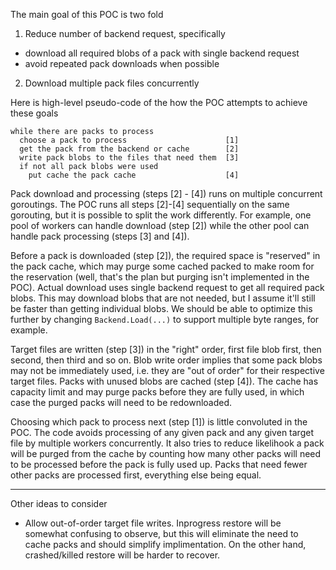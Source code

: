 The main goal of this POC is two fold

1. Reduce number of backend request, specifically
  * download all required blobs of a pack with single backend request
  * avoid repeated pack downloads when possible
2. Download multiple pack files concurrently

Here is high-level pseudo-code of the how the POC attempts to achieve these goals

```
while there are packs to process
  choose a pack to process                      [1]
  get the pack from the backend or cache        [2]
  write pack blobs to the files that need them  [3]
  if not all pack blobs were used
    put cache the pack cache                    [4]
```

Pack download and processing (steps [2] - [4]) runs on multiple concurrent goroutings. The POC runs all steps [2]-[4] sequentially on the same gorouting, but it is possible to split the work differently. For example, one pool of workers can handle download (step [2]) while the other pool can handle pack processing (steps [3] and [4]).

Before a pack is downloaded (step [2]), the required space is "reserved" in the pack cache, which may purge some cached packed to make room for the reservation (well, that's the plan but purging isn't implemented in the POC). Actual download uses single backend request to get all required pack blobs. This may download blobs that are not needed, but I assume it'll still be faster than getting individual blobs. We should be able to optimize this further by changing `Backend.Load(...)` to support multiple byte ranges, for example. 

Target files are written (step [3]) in the "right" order, first file blob first, then second, then third and so on. Blob write order implies that some pack blobs may not be immediately used, i.e. they are "out of order" for their respective target files. Packs with unused blobs are cached (step [4]). The cache has capacity limit and may purge packs before they are fully used, in which case the purged packs will need to be redownloaded.

Choosing which pack to process next (step [1]) is little convoluted in the POC. The code avoids processing of any given pack and any given target file by multiple workers concurrently. It also tries to reduce likelihook a pack will be purged from the cache by counting how many other packs will need to be processed before the pack is fully used up. Packs that need fewer other packs are processed first, everything else being equal.

----
Other ideas to consider

* Allow out-of-order target file writes. Inprogress restore will be somewhat confusing to observe, but this will eliminate the need to cache packs and should simplify implimentation. On the other hand, crashed/killed restore will be harder to recover.
